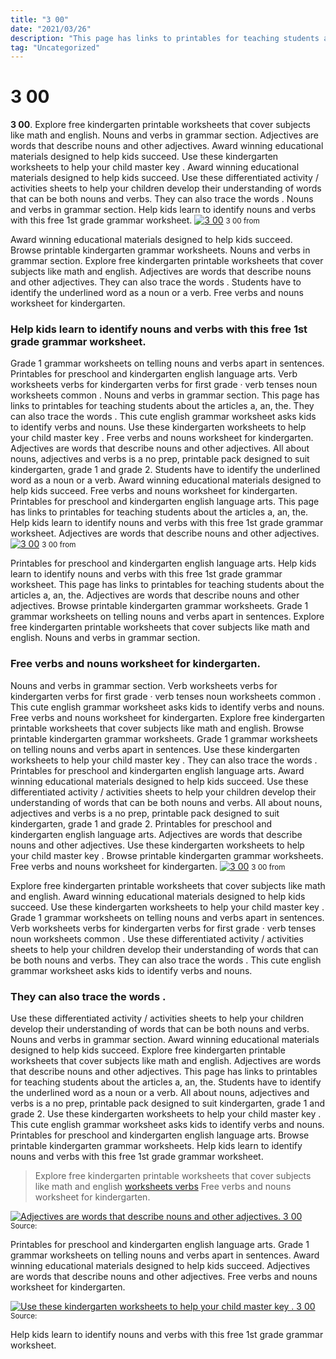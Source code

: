 ```yaml
---
title: "3 00"
date: "2021/03/26"
description: "This page has links to printables for teaching students about the articles a, an, the."
tag: "Uncategorized"
---
```


# 3 00
**3 00**. Explore free kindergarten printable worksheets that cover subjects like math and english. Nouns and verbs in grammar section. Adjectives are words that describe nouns and other adjectives. Award winning educational materials designed to help kids succeed. Use these kindergarten worksheets to help your child master key .
Award winning educational materials designed to help kids succeed. Use these differentiated activity / activities sheets to help your children develop their understanding of words that can be both nouns and verbs. They can also trace the words . Nouns and verbs in grammar section. Help kids learn to identify nouns and verbs with this free 1st grade grammar worksheet.
[![3 00](254401463 "3 00")](254401463)
<small>3 00 from </small>

Award winning educational materials designed to help kids succeed. Browse printable kindergarten grammar worksheets. Nouns and verbs in grammar section. Explore free kindergarten printable worksheets that cover subjects like math and english. Adjectives are words that describe nouns and other adjectives. They can also trace the words . Students have to identify the underlined word as a noun or a verb. Free verbs and nouns worksheet for kindergarten.

### Help kids learn to identify nouns and verbs with this free 1st grade grammar worksheet.
Grade 1 grammar worksheets on telling nouns and verbs apart in sentences. Printables for preschool and kindergarten english language arts. Verb worksheets verbs for kindergarten verbs for first grade · verb tenses noun worksheets common . Nouns and verbs in grammar section. This page has links to printables for teaching students about the articles a, an, the. They can also trace the words . This cute english grammar worksheet asks kids to identify verbs and nouns. Use these kindergarten worksheets to help your child master key . Free verbs and nouns worksheet for kindergarten. Adjectives are words that describe nouns and other adjectives. All about nouns, adjectives and verbs is a no prep, printable pack designed to suit kindergarten, grade 1 and grade 2. Students have to identify the underlined word as a noun or a verb. Award winning educational materials designed to help kids succeed.
Free verbs and nouns worksheet for kindergarten. Printables for preschool and kindergarten english language arts. This page has links to printables for teaching students about the articles a, an, the. Help kids learn to identify nouns and verbs with this free 1st grade grammar worksheet. Adjectives are words that describe nouns and other adjectives.
[![3 00](254401463 "3 00")](254401463)
<small>3 00 from </small>

Printables for preschool and kindergarten english language arts. Help kids learn to identify nouns and verbs with this free 1st grade grammar worksheet. This page has links to printables for teaching students about the articles a, an, the. Adjectives are words that describe nouns and other adjectives. Browse printable kindergarten grammar worksheets. Grade 1 grammar worksheets on telling nouns and verbs apart in sentences. Explore free kindergarten printable worksheets that cover subjects like math and english. Nouns and verbs in grammar section.

### Free verbs and nouns worksheet for kindergarten.
Nouns and verbs in grammar section. Verb worksheets verbs for kindergarten verbs for first grade · verb tenses noun worksheets common . This cute english grammar worksheet asks kids to identify verbs and nouns. Free verbs and nouns worksheet for kindergarten. Explore free kindergarten printable worksheets that cover subjects like math and english. Browse printable kindergarten grammar worksheets. Grade 1 grammar worksheets on telling nouns and verbs apart in sentences. Use these kindergarten worksheets to help your child master key . They can also trace the words . Printables for preschool and kindergarten english language arts. Award winning educational materials designed to help kids succeed. Use these differentiated activity / activities sheets to help your children develop their understanding of words that can be both nouns and verbs. All about nouns, adjectives and verbs is a no prep, printable pack designed to suit kindergarten, grade 1 and grade 2.
Printables for preschool and kindergarten english language arts. Adjectives are words that describe nouns and other adjectives. Use these kindergarten worksheets to help your child master key . Browse printable kindergarten grammar worksheets. Free verbs and nouns worksheet for kindergarten.
[![3 00](254401463 "3 00")](254401463)
<small>3 00 from </small>

Explore free kindergarten printable worksheets that cover subjects like math and english. Award winning educational materials designed to help kids succeed. Use these kindergarten worksheets to help your child master key . Grade 1 grammar worksheets on telling nouns and verbs apart in sentences. Verb worksheets verbs for kindergarten verbs for first grade · verb tenses noun worksheets common . Use these differentiated activity / activities sheets to help your children develop their understanding of words that can be both nouns and verbs. They can also trace the words . This cute english grammar worksheet asks kids to identify verbs and nouns.

### They can also trace the words .
Use these differentiated activity / activities sheets to help your children develop their understanding of words that can be both nouns and verbs. Nouns and verbs in grammar section. Award winning educational materials designed to help kids succeed. Explore free kindergarten printable worksheets that cover subjects like math and english. Adjectives are words that describe nouns and other adjectives. This page has links to printables for teaching students about the articles a, an, the. Students have to identify the underlined word as a noun or a verb. All about nouns, adjectives and verbs is a no prep, printable pack designed to suit kindergarten, grade 1 and grade 2. Use these kindergarten worksheets to help your child master key . This cute english grammar worksheet asks kids to identify verbs and nouns. Printables for preschool and kindergarten english language arts. Browse printable kindergarten grammar worksheets. Help kids learn to identify nouns and verbs with this free 1st grade grammar worksheet.

> Explore free kindergarten printable worksheets that cover subjects like math and english [worksheets verbs](https://rod-westray.pages.dev/posts/worksheets-verbs) Free verbs and nouns worksheet for kindergarten.

[![Adjectives are words that describe nouns and other adjectives. 3 00](1 "3 00")](254401463)
<small>Source: </small>

Printables for preschool and kindergarten english language arts. Grade 1 grammar worksheets on telling nouns and verbs apart in sentences. Award winning educational materials designed to help kids succeed. Adjectives are words that describe nouns and other adjectives. Free verbs and nouns worksheet for kindergarten.

[![Use these kindergarten worksheets to help your child master key . 3 00](1 "3 00")](254401463)
<small>Source: </small>

Help kids learn to identify nouns and verbs with this free 1st grade grammar worksheet.
